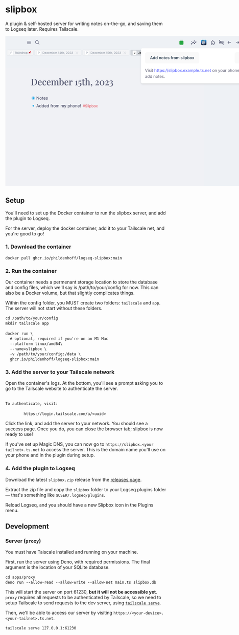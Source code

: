 # slipbox

A plugin & self-hosted server for writing notes on-the-go, and saving them to Logseq later.
Requires Tailscale.

<p align="center">
  <picture style="max-width: 800px">
    <source media="(prefers-color-scheme: dark)" srcset="./assets/screenshots/plugin_dark.png">
    <img src="./assets/screenshots/plugin_light.png" style="max-width:800px;">
  </picture>
</p>

## Setup

You'll need to set up the Docker container to run the slipbox server, and add the plugin to Logseq.

For the server, deploy the docker container, add it to your Tailscale net, and you're good to go!

### 1. Download the container

```fish
docker pull ghcr.io/phildenhoff/logseq-slipbox:main
```

### 2. Run the container

Our container needs a permenant storage location to store the database and config files, which we'll say is /path/to/your/config for now.
This can also be a Docker volume, but that slightly complicates things.

Within the config folder, you MUST create two folders: `tailscale` and `app`.
The server will not start without these folders.

```fish
cd /path/to/your/config
mkdir tailscale app

docker run \
  # optional, required if you're on an M1 Mac
  --platform linux/amd64\
  --name=slipbox \
  -v /path/to/your/config:/data \
  ghcr.io/phildenhoff/logseq-slipbox:main
```

### 3. Add the server to your Tailscale network

Open the container's logs. At the bottom, you'll see a prompt asking you to
go to the Tailscale website to authenticate the server.

```text

To authenticate, visit:

        https://login.tailscale.com/a/<uuid>

```

Click the link, and add the server to your network.
You should see a success page. Once you do, you can close the browser tab; slipbox is now ready to use!

If you've set up Magic DNS, you can now go to `https://slipbox.<your tailnet>.ts.net` to access the server.
This is the domain name you'll use on your phone and in the plugin during setup.

### 4. Add the plugin to Logseq

Download the latest `slipbox.zip` release from the [releases page](https://github.com/phildenhoff/logseq-slipbox/releases).

Extract the zip file and copy the `slipbox` folder to your Logseq plugins folder — that's something like `$USER/.logseq/plugins`.

Reload Logseq, and you should have a new Slipbox icon in the Plugins menu.

## Development

### Server (`proxy`)

You must have Taiscale installed and running on your machine.

First, run the server using Deno, with required permissions. The final argument is the location of your SQLite database.

```fish
cd apps/proxy
deno run --allow-read --allow-write --allow-net main.ts slipbox.db
```

This will start the server on port 61230, **but it will not be accessible yet**.
`proxy` requires all requests to be authenticated by Tailscale, so we need to setup Tailscale to send requests to the dev server, using [`tailscale serve`](https://tailscale.com/kb/1242/tailscale-serve).

Then, we'll be able to access our server by visiting `https://<your-device>.<your-tailnet>.ts.net`.

```fish
tailscale serve 127.0.0.1:61230
```
